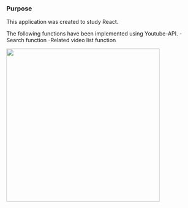 ### Purpose
This application was created to study React.

The following functions have been implemented using Youtube-API.
-Search function
-Related video list function

<img src="src/img/search.png" width="400" />
